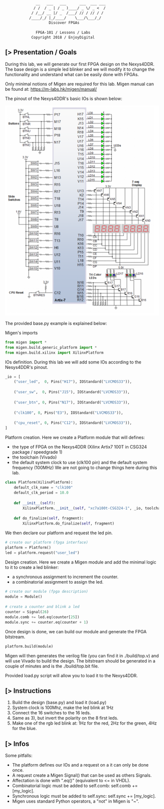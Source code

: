 
                  __   ___   ___      ___  ___ ___
                 / /  / _ | / _ )____/ _ \/ _ <  /
                / /__/ __ |/ _  /___/ // / // / /
               /____/_/ |_/____/    \___/\___/_/
               	        Discover FPGAs

                  FPGA-101 / Lessons / Labs
                Copyright 2018 / EnjoyDigital

[> Presentation / Goals
-----------------------
During this lab, we will generate our first FPGA design on the Nexys4DDR.
The base design is a simple led blinker and we will modify it to change
the functionality and understand what can be easily done with FPGAs.

Only minimal notions of Migen are required for this lab.
Migen manual can be found at: https://m-labs.hk/migen/manual/

The pinout of the Nexys4DDR's basic IOs is shown below:

![Nesys4DDR's basic IOs](pinout.png)

The provided base.py example is explained below:

Migen's imports
```python
from migen import *
from migen.build.generic_platform import *
from migen.build.xilinx import XilinxPlatform
```

IOs definition. During this lab we will add some IOs
according to the Nesys4DDR's pinout.
```python
_io = [
    ("user_led",  0, Pins("H17"), IOStandard("LVCMOS33")),

    ("user_sw",  0, Pins("J15"), IOStandard("LVCMOS33")),

    ("user_btn", 0, Pins("N17"), IOStandard("LVCMOS33")),

    ("clk100", 0, Pins("E3"), IOStandard("LVCMOS33")),

    ("cpu_reset", 0, Pins("C12"), IOStandard("LVCMOS33")),
]
```

Platform creation. Here we create a Platform module that will
defines:
- the type of FPGA on the Nexys4DDR (Xilinx Artix7 100T in CSG324 package  / speedgrade 1)
- the toolchain (Vivado)
- the default system clock to use (clk100 pin) and the default system frequency (100MHz)
We are not going to change things here during this lab.

```python
class Platform(XilinxPlatform):
    default_clk_name = "clk100"
    default_clk_period = 10.0

    def __init__(self):
        XilinxPlatform.__init__(self, "xc7a100t-CSG324-1", _io, toolchain="vivado")

    def do_finalize(self, fragment):
        XilinxPlatform.do_finalize(self, fragment)
```

We then declare our platform and request the led pin.
```python
# create our platform (fpga interface)
platform = Platform()
led = platform.request("user_led")
```

Design creation. Here we create a Migen module and add the minimal
logic to it to create a led blinker:
- a synchronous assignment to increment the counter.
- a combinatorial assignment to assign the led.
```python
# create our module (fpga description)
module = Module()

# create a counter and blink a led
counter = Signal(26)
module.comb += led.eq(counter[25])
module.sync += counter.eq(counter + 1)
```

Once design is done, we can build our module and generate the FPGA bitstream.
```python
platform.build(module)

```
Migen will then generates the verilog file (you can find it in ./build/top.v) and
will use Vivado to build the design. The bitstream should be generated in a couple
of minutes and is the ./build/top.bit file.

Provided load.py script will allow you to load it to the Nexys4DDR.

[> Instructions
---------------
1) Build the design (base.py) and load it (load.py)
2) System clock is 100Mhz, make the led blink at 1Hz
3) Connect the 16 switches to the 16 leds.
4) Same as 3), but invert the polarity on the 8 first leds.
5) Make one of the rgb led blink at: 1Hz for the red, 2Hz for the green,
4Hz for the blue.

[> Infos
--------
Some pitfalls:
- The platform defines our IOs and a request on a it can only be done once.
- A request create a Migen Signal() that can be used as others Signals.
- Affectation is done with ".eq()" (equivalent to <= in VHDL).
- Combinatorial logic must be added to self.comb: self.comb += [my_logic].
- Synchronous logic must be added to self.sync: self.sync += [my_logic].
- Migen uses standard Python operators, a "not" in Migen is "~".
